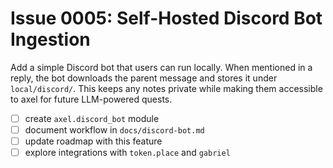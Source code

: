 # Issue 0005: Self-Hosted Discord Bot Ingestion

Add a simple Discord bot that users can run locally. When mentioned in a reply,
the bot downloads the parent message and stores it under `local/discord/`.
This keeps any notes private while making them accessible to axel for
future LLM-powered quests.

- [ ] create `axel.discord_bot` module
- [ ] document workflow in `docs/discord-bot.md`
- [ ] update roadmap with this feature
- [ ] explore integrations with `token.place` and `gabriel`
